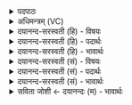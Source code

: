 <details><summary>पदपाठः</summary>

नमः॑। अ॒स्तु॒। रु॒द्रेभ्यः॑। ये। पृ॒थि॒व्याम्। येषा॑म्। अन्न॑म्। इष॑वः। तेभ्यः॑। दश॑। प्राचीः॑। दश॑। द॒क्षि॒णाः। दश॑। प्र॒तीचीः॑। दश॑। उदी॑चीः। दश॑। ऊ॒र्ध्वाः। तेभ्यः॑। नमः॑। अ॒स्तु॒। ते। नः॒। अ॒व॒न्तु॒। ते। नः॒। अ॒व॒न्तु॒। ते। नः॒। मृ॒ड॒य॒न्तु॒। ते। यम्। द्वि॒ष्मः। यः। च॒। नः॒। द्वेष्टि॑। तम्। ए॒षा॒म्। जम्भे॑। द॒ध्मः॒। ६६।
</details>

<details><summary>अधिमन्त्रम् (VC)</summary>

- रुद्रा देवताः
- परमेष्ठी प्रजापतिर्वा देवा ऋषयः
- धृतिः
- ऋषभः
</details>

<details><summary>दयानन्द-सरस्वती (हि) - विषयः</summary>

फिर उसी विषय को अगले मन्त्र में कहा है ॥
</details>

<details><summary>दयानन्द-सरस्वती (हि) - पदार्थः</summary>

पदार्थान्वयभाषाः -  (ये) जो भूविमान आदि में बैठे के (पृथिव्याम्) विस्तृत भूमि में विचरते हैं (येषाम्) जिन के (अन्नम्) खाने योग्य तण्डुलादि (इषवः) बाणरूप हैं (तेभ्यः) उन (रुद्रेभ्यः) प्राणादि के तुल्य वर्त्तमान पुरुषों के लिये हम लोगों का किया (नमः) सत्कार (अस्तु) प्राप्त हो जो (दश) दश प्रकार (प्राचीः) पूर्व (दश) दश प्रकार (दक्षिणाः) दक्षिण (दश) दश प्रकार (प्रतीचीः) पश्चिम (दश) दश प्रकार (उदीचीः) उत्तर और (दश) दश प्रकार (ऊर्ध्वाः) ऊपर की दिशाओं को व्याप्त होते हैं (तेभ्यः) उन सर्वहितैषी राजपुरुषों के लिये हमारा (नमः) अन्नादि पदार्थ (अस्तु) प्राप्त हो, जो ऐसे पुरुष हैं (ते) वे (नः) हमारी सब ओर से (अवन्तु) रक्षा करें (ते) वे (नः) हम को (मृडयन्तु) सुखी करें (ते) वे और हम लोग (यम्) जिसको (द्विष्मः) अप्रसन्न करें (च) और (यः) जो (नः) हम को (द्वेष्टि) दुःख दे (तम्) उस को (एषाम्) इन वायुओं की (जम्भे) बिलाड़ी के मुख में मूषे के तुल्य पीड़ा में (दध्मः) डालें ॥६६ ॥
</details>

<details><summary>दयानन्द-सरस्वती (हि) - भावार्थः</summary>

भावार्थभाषाः -  जो पृथिवी पर अन्नार्थी पुरुष हैं, उन का अच्छे प्रकार पोषण कर उन्नति करनी चाहिये ॥६६ ॥ इस अध्याय में वायु, जीव, ईश्वर और वीरपुरुष के गुण तथा कृत्य का वर्णन होने से इस अध्याय के अर्थ की पूर्व अध्याय में कहे अर्थ के साथ सङ्गति जाननी चाहिये ॥ इति श्रीमत्परमहंसपरिव्राजकाचार्याणां श्रीमत्परमविदुषां विरजानन्दसरस्वतीस्वामिनां शिष्येण दयानदसरस्वतीस्वामिना निर्मिते संस्कृतार्य्यभाषाभ्यां विभूषिते सुप्रमाणयुक्ते यजुर्वेदभाष्ये षोडशोऽध्यायः सम्पूर्णः ॥१६॥
</details>

<details><summary>दयानन्द-सरस्वती (सं) - विषयः</summary>

पुनस्तमेव विषयमाह ॥
</details>

<details><summary>दयानन्द-सरस्वती (सं) - पदार्थः</summary>

पदार्थान्वयभाषाः -  ये भूविमानादिषु स्थित्वा पृथिव्यां विचरन्ति, येषामन्नमिषवस्तेभ्यो रुद्रेभ्योऽस्माकं नमोऽस्तु, ये दश प्राचीर्दश दक्षिणा दश प्रतीचीर्दशोदीचीर्दशोर्ध्वा व्याप्तवन्तः सन्ति, तेभ्योऽस्माकं नमोऽस्तु, ते नः सर्वतोऽवन्तु, ते नो मृडयन्तु, ते वयं च यं द्विष्मो यश्च नो द्वेष्टि तमेषां जम्भे दध्मः ॥६६ ॥
</details>

<details><summary>दयानन्द-सरस्वती (सं) - भावार्थः</summary>

भावार्थभाषाः -  ये पृथिव्यामन्नार्थिनस्तान् संपोष्य वर्द्धनीयाः ॥६६ ॥ अस्मिन्नध्याये वायुजीवेश्वरवीरगुणकृत्यवर्णनादेतदर्थस्य पूर्वाध्यायोक्तार्र्थेन सह सङ्गतिरस्तीति वेद्यम् ॥
</details>

<details><summary>सविता जोशी ← दयानन्दः (म) - भावार्थः</summary>

भावार्थभाषाः -  या पृथ्वीवर ज्यांना अन्नाची गरज आहे त्यांचे चांगल्या प्रकारे पोषण करून त्यांना उन्नत करावे.
</details>